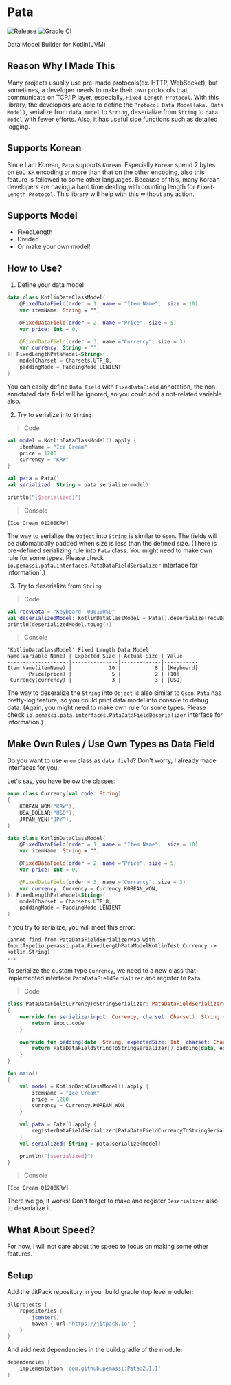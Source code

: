 # Pata
[![Release](https://jitpack.io/v/pemassi/Pata.svg)](https://jitpack.io/#pemassi/Pata)
![Gradle CI](https://github.com/pemassi/DataModelBuilder/actions/workflows/gradle-ci.yml/badge.svg)

Data Model Builder for Kotlin(JVM)

## Reason Why I Made This
Many projects usually use pre-made protocols(ex. HTTP, WebSocket), but sometimes, a developer needs to make their own protocols that communicate on TCP/IP layer, especially, `Fixed-Length Protocol`. With this library, the developers are able to define the `Protocol Data Model(aka. Data Model)`, serialize from `data model` to `String`, deserialize from `String` to `data model` with fewer efforts. Also, it has useful side functions such as detailed logging.

## Supports Korean
Since I am Korean, `Pata` supports `Korean`. Especially `Korean` spend 2 bytes on `EUC-KR` encoding or more than that on the other encoding, also this feature is followed to some other languages. Because of this, many Korean developers are having a hard time dealing with counting length for `Fixed-Length Protocol`. This library will help with this without any action.

## Supports Model
- FixedLength
- Divided
- Or make your own model!

## How to Use?
1. Define your data model
```kotlin
data class KotlinDataClassModel(
    @FixedDataField(order = 1, name = "Item Name",  size = 10)
    var itemName: String = "",

    @FixedDataField(order = 2, name ="Price", size = 5)
    var price: Int = 0,

    @FixedDataField(order = 3, name ="Currency", size = 3)
    var currency: String = "",
): FixedLengthPataModel<String>(
    modelCharset = Charsets.UTF_8,
    paddingMode = PaddingMode.LENIENT
)
```

You can easily define `Data Field` with `FixedDataField` annotation, the non-annotated data field will be ignored, so you could add a not-related variable also.

2. Try to serialize into `String`
> Code
```kotlin
val model = KotlinDataClassModel().apply {
    itemName = "Ice Cream"
    price = 1200
    currency = "KRW"
}

val pata = Pata()
val serialized: String = pata.serialize(model)

println("[$serialized]")
```

> Console
```console
[Ice Cream 01200KRW]
```
The way to serialize the `Object` into `String` is similar to `Gson`. The fields will be automatically padded when size is less than the defined size. (There is pre-defined serializing rule into `Pata` class. You might need to make own rule for some types. Please check `io.pemassi.pata.interfaces.PataDataFieldSerializer` interface for information`.)

3. Try to deserialize from `String`
> Code
```kotlin
val recvData = "Keyboard  00010USD"
val deserializedModel: KotlinDataClassModel = Pata().deserialize(recvData)
println(deserializedModel.toLog())
```

> Console
```console
'KotlinDataClassModel' Fixed Length Data Model
Name(Variable Name) | Expected Size | Actual Size | Value     
--------------------|---------------|-------------|-----------
Item Name(itemName) |            10 |           8 | [Keyboard]
       Price(price) |             5 |           2 | [10]      
 Currency(currency) |             3 |           3 | [USD]   
```

The way to deseralize the `String` into `Object` is also similar to `Gson`. `Pata` has pretty-log feature, so you could print data model into console to debug data. (Again, you might need to make own rule for some types. Please check `io.pemassi.pata.interfaces.PataDataFieldDeserializer` interface for information.)

## Make Own Rules / Use Own Types as Data Field
Do you want to use `enum` class as `data field`? Don't worry, I already made interfaces for you.

Let's say, you have below the classes:
```kotlin
enum class Currency(val code: String)
{
    KOREAN_WON("KRW"),
    USA_DOLLAR("USD"),
    JAPAN_YEN("JPY"),
}

data class KotlinDataClassModel(
    @FixedDataField(order = 1, name = "Item Name",  size = 10)
    var itemName: String = "",

    @FixedDataField(order = 2, name ="Price", size = 5)
    var price: Int = 0,

    @FixedDataField(order = 3, name ="Currency", size = 3)
    var currency: Currency = Currency.KOREAN_WON,
): FixedLengthPataModel<String>(
    modelCharset = Charsets.UTF_8,
    paddingMode = PaddingMode.LENIENT
)
```

If you try to serialize, you will meet this error:
```console
Cannot find from PataDataFieldSerializerMap with InputType(io.pemassi.pata.FixedLengthPataModelKotlinTest.Currency -> kotlin.String)
...
```

To serialize the custom type `Currency`, we need to a new class that implemented interface `PataDataFieldSerializer` and register to `Pata`.

> Code
```kotlin
class PataDataFieldCurrencyToStringSerializer: PataDataFieldSerializer<Currency, String>
{
    override fun serialize(input: Currency, charset: Charset): String {
        return input.code
    }

    override fun padding(data: String, expectedSize: Int, charset: Charset): String {
        return PataDataFieldStringToStringSerializer().padding(data, expectedSize, charset)
    }
}

fun main()
{
    val model = KotlinDataClassModel().apply {
        itemName = "Ice Cream"
        price = 1200
        currency = Currency.KOREAN_WON
    }

    val pata = Pata().apply {
        registerDataFieldSerializer(PataDataFieldCurrencyToStringSerializer())
    }
    val serialized: String = pata.serialize(model)

    println("[$serialized]")
}
```

> Console
```console
[Ice Cream 01200KRW]
```

There we go, it works! Don't forget to make and register `Deserializer` also to deserialize it.

## What About Speed?
For now, I will not care about the speed to focus on making some other features.

## Setup
Add the JitPack repository in your build.gradle (top level module):
```gradle
allprojects {
    repositories {
        jcenter()
        maven { url "https://jitpack.io" }
    }
}
```

And add next dependencies in the build.gradle of the module:
```gradle
dependencies {
    implementation 'com.github.pemassi:Pata:2.1.1'
}
```
